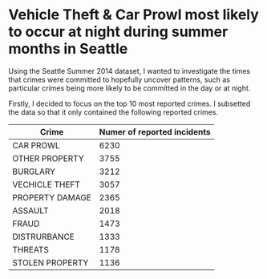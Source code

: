 # Vehicle Theft & Car Prowl most likely to occur at night during summer months in Seattle

Using the Seattle Summer 2014 dataset, I wanted to investigate the times that crimes were committed to hopefully uncover patterns, such as particular crimes being more likely to be committed in the day or at night.

Firstly, I decided to focus on the top 10 most reported crimes. I subsetted the data so that it only contained the following reported crimes.

| Crime             | Numer of reported incidents |
--------------------|------|
| CAR PROWL         | 6230 |
| OTHER PROPERTY    | 3755 |
| BURGLARY          | 3212 |
| VECHICLE THEFT    | 3057 |
| PROPERTY DAMAGE   | 2365 |
| ASSAULT           | 2018 |
| FRAUD             | 1473 |
| DISTRURBANCE      | 1333 |
| THREATS           | 1178 |
| STOLEN PROPERTY   | 1136 |


